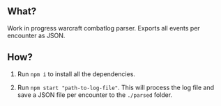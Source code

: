 ## What?
Work in progress warcraft combatlog parser. Exports all events per
encounter as JSON.

## How?

1) Run `npm i` to install all the dependencies.

2) Run `npm start "path-to-log-file"`. This will process the log file
   and save a JSON file per encounter to the `./parsed` folder.